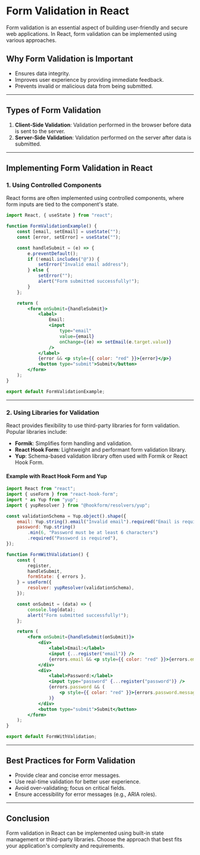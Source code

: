 # Form Validation in React

Form validation is an essential aspect of building user-friendly and secure web applications. In React, form validation can be implemented using various approaches.

## Why Form Validation is Important

- Ensures data integrity.
- Improves user experience by providing immediate feedback.
- Prevents invalid or malicious data from being submitted.

---

## Types of Form Validation

1. **Client-Side Validation**: Validation performed in the browser before data is sent to the server.
2. **Server-Side Validation**: Validation performed on the server after data is submitted.

---

## Implementing Form Validation in React

### 1. Using Controlled Components

React forms are often implemented using controlled components, where form inputs are tied to the component's state.

```jsx
import React, { useState } from "react";

function FormValidationExample() {
    const [email, setEmail] = useState("");
    const [error, setError] = useState("");

    const handleSubmit = (e) => {
        e.preventDefault();
        if (!email.includes("@")) {
            setError("Invalid email address");
        } else {
            setError("");
            alert("Form submitted successfully!");
        }
    };

    return (
        <form onSubmit={handleSubmit}>
            <label>
                Email:
                <input
                    type="email"
                    value={email}
                    onChange={(e) => setEmail(e.target.value)}
                />
            </label>
            {error && <p style={{ color: "red" }}>{error}</p>}
            <button type="submit">Submit</button>
        </form>
    );
}

export default FormValidationExample;
```

---

### 2. Using Libraries for Validation

React provides flexibility to use third-party libraries for form validation. Popular libraries include:

- **Formik**: Simplifies form handling and validation.
- **React Hook Form**: Lightweight and performant form validation library.
- **Yup**: Schema-based validation library often used with Formik or React Hook Form.

#### Example with React Hook Form and Yup

```jsx
import React from "react";
import { useForm } from "react-hook-form";
import * as Yup from "yup";
import { yupResolver } from "@hookform/resolvers/yup";

const validationSchema = Yup.object().shape({
    email: Yup.string().email("Invalid email").required("Email is required"),
    password: Yup.string()
        .min(6, "Password must be at least 6 characters")
        .required("Password is required"),
});

function FormWithValidation() {
    const {
        register,
        handleSubmit,
        formState: { errors },
    } = useForm({
        resolver: yupResolver(validationSchema),
    });

    const onSubmit = (data) => {
        console.log(data);
        alert("Form submitted successfully!");
    };

    return (
        <form onSubmit={handleSubmit(onSubmit)}>
            <div>
                <label>Email:</label>
                <input {...register("email")} />
                {errors.email && <p style={{ color: "red" }}>{errors.email.message}</p>}
            </div>
            <div>
                <label>Password:</label>
                <input type="password" {...register("password")} />
                {errors.password && (
                    <p style={{ color: "red" }}>{errors.password.message}</p>
                )}
            </div>
            <button type="submit">Submit</button>
        </form>
    );
}

export default FormWithValidation;
```

---

## Best Practices for Form Validation

- Provide clear and concise error messages.
- Use real-time validation for better user experience.
- Avoid over-validating; focus on critical fields.
- Ensure accessibility for error messages (e.g., ARIA roles).

---

## Conclusion

Form validation in React can be implemented using built-in state management or third-party libraries. Choose the approach that best fits your application's complexity and requirements.
